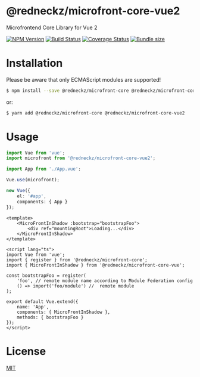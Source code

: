 # @redneckz/microfront-core-vue2

Microfrontend Core Library for Vue 2

[![NPM Version][npm-image]][npm-url]
[![Build Status][build-image]][build-url]
[![Coverage Status][coverage-image]][coverage-url]
[![Bundle size][bundlephobia-image]][bundlephobia-url]

# Installation

Please be aware that only ECMAScript modules are supported!

```bash
$ npm install --save @redneckz/microfront-core @redneckz/microfront-core-vue2
```

or:

```bash
$ yarn add @redneckz/microfront-core @redneckz/microfront-core-vue2
```

# Usage

```ts
import Vue from 'vue';
import microfront from '@redneckz/microfront-core-vue2';

import App from './App.vue';

Vue.use(microfront);

new Vue({
    el: '#app',
    components: { App }
});
```

```vue
<template>
    <MicroFrontInShadow :bootstrap="bootstrapFoo">
        <div ref="mountingRoot">Loading...</div>
    </MicroFrontInShadow>
</template>

<script lang="ts">
import Vue from 'vue';
import { register } from '@redneckz/microfront-core';
import { MicroFrontInShadow } from '@redneckz/microfront-core-vue';

const bootstrapFoo = register(
    'foo', // remote module name according to Module Federation config
    () => import('foo/module') //  remote module
);

export default Vue.extend({
    name: 'App',
    components: { MicroFrontInShadow },
    methods: { bootstrapFoo }
});
</script>
```

# License

[MIT](http://vjpr.mit-license.org)

[npm-image]: https://badge.fury.io/js/%40redneckz%2Fmicrofront-core.svg
[npm-url]: https://www.npmjs.com/package/%40redneckz%2Fmicrofront-core
[build-image]: https://cloud.drone.io/api/badges/redneckz/microfront-core/status.svg
[build-url]: https://cloud.drone.io/redneckz/microfront-core
[coverage-image]: https://codecov.io/gh/redneckz/microfront-core/branch/main/graph/badge.svg?token=WMWRVVHT0C
[coverage-url]: https://codecov.io/gh/redneckz/microfront-core
[bundlephobia-image]: https://badgen.net/bundlephobia/min/@redneckz/microfront-core
[bundlephobia-url]: https://bundlephobia.com/result?p=@redneckz/microfront-core
